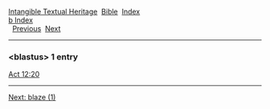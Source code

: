 [Intangible Textual Heritage](../../index)  [Bible](../index) 
[Index](index)   
[b Index](_b_)  
  [Previous](c01497)  [Next](c01499) 

------------------------------------------------------------------------

### &lt;blastus&gt; 1 entry

[Act 12:20](../kjv/act012.htm#020)  

------------------------------------------------------------------------

[Next: blaze (1)](c01499)
